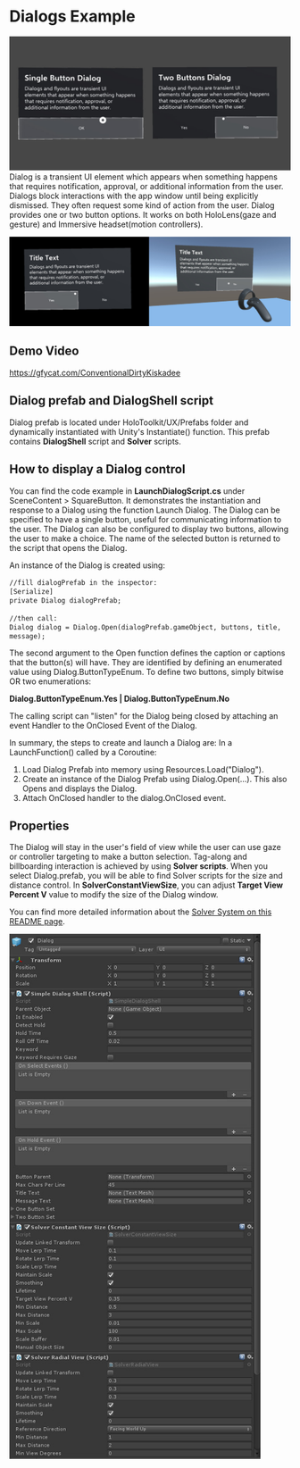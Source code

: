 # Dialogs Example
<img src="/External/ReadMeImages/MRTK_Dialog.jpg" width="650">
Dialog is a transient UI element which appears when something happens that requires notification, approval, or additional information from the user. Dialogs block interactions with the app window until being explicitly dismissed. They often request some kind of action from the user. Dialog provides one or two button options. It works on both HoloLens(gaze and gesture) and Immersive headset(motion controllers).


![Dialogs on HoloLens and Immersive Headset](/External/ReadMeImages/MRTK_Dialog_Devices.jpg)

## Demo Video
https://gfycat.com/ConventionalDirtyKiskadee

## Dialog prefab and DialogShell script
Dialog prefab is located under HoloToolkit/UX/Prefabs folder and dynamically instantiated with Unity's Instantiate() function. This prefab contains **DialogShell** script and **Solver** scripts.

## How to display a Dialog control
You can find the code example in **LaunchDialogScript.cs** under SceneContent > SquareButton. It demonstrates the instantiation and response to a Dialog using the function Launch Dialog. The Dialog can be specified to have a single button, useful for communicating information to the user. The Dialog can also be configured to display two buttons, allowing the user to make a choice. The name of the selected button is returned to the script that opens the Dialog. 

An instance of the Dialog is created using: 
``` 
//fill dialogPrefab in the inspector:
[Serialize]
private Dialog dialogPrefab;

//then call:
Dialog dialog = Dialog.Open(dialogPrefab.gameObject, buttons, title, message);
```
The second argument to the Open function defines the caption or captions that the button(s) will have. 
They are identified by defining an enumerated value using Dialog.ButtonTypeEnum. 
To define two buttons, simply bitwise OR two enumerations:
 
**Dialog.ButtonTypeEnum.Yes | Dialog.ButtonTypeEnum.No**
 
The calling script can "listen" for the Dialog being closed by attaching an event Handler to the OnClosed Event of the Dialog.
 
In summary, the steps to create and launch a Dialog are:
In a LaunchFunction() called by a Coroutine:
1. Load Dialog Prefab into memory using Resources.Load("Dialog").
2. Create an instance of the Dialog Prefab using Dialog.Open(...). This also Opens and displays the Dialog.
3. Attach OnClosed handler to the dialog.OnClosed event.

## Properties
The Dialog will stay in the user's field of view while the user can use gaze or controller targeting to make a button selection. Tag-along and billboarding interaction is achieved by using **Solver scripts**. When you select Dialog.prefab, you will be able to find Solver scripts for the size and distance control. In **SolverConstantViewSize**, you can adjust **Target View Percent V** value to modify the size of the Dialog window.

You can find more detailed information about the [Solver System on this README page](https://github.com/Microsoft/MixedRealityToolkit-Unity/blob/Dev_Working_Branch/Assets/HoloToolkit-Examples/Utilities/Readme/README_SolverSystem.md).

<img src="/External/ReadMeImages/MRTK_Dialog_Inspector.jpg" width="450">

 
 
